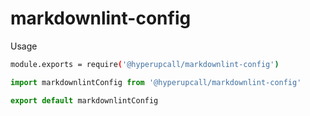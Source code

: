 # markdownlint-config

Usage

```sh
module.exports = require('@hyperupcall/markdownlint-config')
```

```js
import markdownlintConfig from '@hyperupcall/markdownlint-config'

export default markdownlintConfig
```
